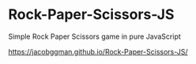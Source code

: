 # Rock-Paper-Scissors-JS
Simple Rock Paper Scissors game in pure JavaScript

https://jacobggman.github.io/Rock-Paper-Scissors-JS/
